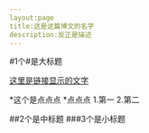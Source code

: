 ```yaml
---
layout:page
title:这是这篇博文的名字
description:反正是描述
---
```

#1个#是大标题

[这里是链接显示的文字](www.baidu.com)

*这个是点点点
*点点点
1.第一
2.第二

##2个是中标题
###3个是小标题
